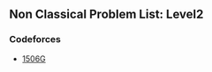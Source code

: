 ## Non Classical Problem List: Level2


### Codeforces
- [1506G](greedy/non_classical/l2-cf-1506G)


